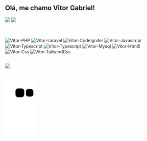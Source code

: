## Olá, me chamo Vitor Gabriel!

<div>
  <a href="https://github.com/dev-vitor-gabriel"></a>
  <img height="180em" src="https://github-readme-stats.vercel.app/api?username=dev-vitor-gabriel&show_icons=true&theme=dark&include_all_commits=true&count_private=true"/>
  <img height="180em" src="https://github-readme-stats.vercel.app/api/top-langs/?username=dev-vitor-gabriel&layout=compact&langs_count=16&theme=dark"/>
</div>

##

<div style="display: inline_block"><br>
  <img align="center" alt="Vitor-PHP" height="50" width="60" src="https://cdn.jsdelivr.net/gh/devicons/devicon/icons/php/php-plain.svg" />
  <img align="center" alt="Vitor-Laravel" height="50" width="60" src="https://cdn.jsdelivr.net/gh/devicons/devicon/icons/laravel/laravel-plain-wordmark.svg" />
  <img align="center" alt="Vitor-CodeIgniter" height="50" width="60" src="https://cdn.jsdelivr.net/gh/devicons/devicon/icons/codeigniter/codeigniter-plain.svg" />
  <img align="center" alt="Vitor-Javascripr" height="50" width="60" src="https://cdn.jsdelivr.net/gh/devicons/devicon/icons/javascript/javascript-original.svg" />
  <img align="center" alt="Vitor-Typescript" height="50" width="60" src="https://cdn.jsdelivr.net/gh/devicons/devicon/icons/typescript/typescript-plain.svg" />
  <img align="center" alt="Vitor-Typescript" height="50" width="60" src="https://cdn.jsdelivr.net/gh/devicons/devicon/icons/nodejs/nodejs-original.svg" />          
  <img align="center" alt="Vitor-Mysql" height="50" width="60" src="https://cdn.jsdelivr.net/gh/devicons/devicon/icons/mysql/mysql-original-wordmark.svg" />
  <img align="center" alt="Vitor-Html5" height="50" width="60" src="https://cdn.jsdelivr.net/gh/devicons/devicon/icons/html5/html5-original.svg" />
  <img align="center" alt="Vitor-Css" height="50" width="60" src="https://cdn.jsdelivr.net/gh/devicons/devicon/icons/css3/css3-original.svg" />
  <img align="center" alt="Vitor-TailwindCss" height="50" width="60" src="https://cdn.jsdelivr.net/gh/devicons/devicon/icons/tailwindcss/tailwindcss-plain.svg" />       
</div>

##

<div>
  <a href="https://www.linkedin.com/in/devitorgabriel/" target="_blank"><img src="https://res.cloudinary.com/practicaldev/image/fetch/s--imBRhTaX--/c_limit%2Cf_auto%2Cfl_progressive%2Cq_auto%2Cw_880/https://img.shields.io/badge/LinkedIn-0077B5%3Fstyle%3Dfor-the-badge%26logo%3Dlinkedin%26logoColor%3Dwhite" target="_blank"></a>
</div>

##

![Snake animation](https://github.com/dev-vitor-gabriel/dev-vitor-gabriel/blob/output/github-contribution-grid-snake.svg)          

